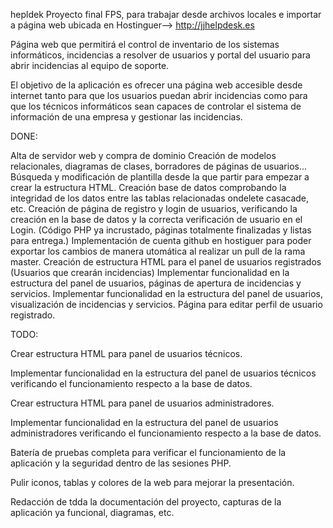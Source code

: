 hepldek
Proyecto final FPS, para trabajar desde archivos locales e importar a página web ubicada en Hostinguer--> http://jjhelpdesk.es

Página web que permitirá el control de inventario de los sistemas informáticos, incidencias a resolver de usuarios y portal del usuario para abrir incidencias al equipo de soporte.

El objetivo de la aplicación es ofrecer una página web accesible desde internet tanto para que los usuarios puedan abrir incidencias como para que los técnicos informáticos sean capaces de controlar el sistema de información de una empresa y gestionar las incidencias.

DONE:

Alta de servidor web y compra de dominio
Creación de modelos relacionales, diagramas de clases, borradores de páginas de usuarios...
Búsqueda y modificación de plantilla desde la que partir para empezar a crear la estructura HTML.
Creación base de datos comprobando la integridad de los datos entre las tablas relacionadas ondelete casacade, etc.
Creación de página de registro y login de usuarios, verificando la creación en la base de datos y la correcta verificación de usuario en el Login. (Código PHP ya incrustado, páginas totalmente finalizadas y listas para entrega.)
Implementación de cuenta github en hostiguer para poder exportar los cambios de manera utomática al realizar un pull de la rama master.
Creación de estructura HTML para el panel de usuarios registrados (Usuarios que crearán incidencias)
Implementar funcionalidad en la estructura del panel de usuarios, páginas de apertura de incidencias y servicios.
Implementar funcionalidad en la estructura del panel de usuarios, visualización de incidencias y servicios.
Página para editar perfil de usuario registrado.


TODO:

Crear estructura HTML para panel de usuarios técnicos.

Implementar funcionalidad en la estructura del panel de usuarios técnicos verificando el funcionamiento respecto a la base de datos.

Crear estructura HTML para panel de usuarios administradores.

Implementar funcionalidad en la estructura del panel de usuarios administradores verificando el funcionamiento respecto a la base de datos.

Batería de pruebas completa para verificar el funcionamiento de la aplicación y la seguridad dentro de las sesiones PHP.

Pulir iconos, tablas y colores de la web para mejorar la presentación.

Redacción de tdda la documentación del proyecto, capturas de la aplicación ya funcional, diagramas, etc.
